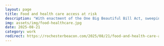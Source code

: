 ```yaml
---
layout: page
title: Food and health care access at risk
description: "With enactment of the One Big Beautiful Bill Act, sweeping changes to eligibility and funding for the Supplemental Nutrition Assistance Program and Medicaid are coming."
img: assets/img/food-healthcare.jpg
date: 2025-08-21
category: work
redirect: https://rochesterbeacon.com/2025/08/21/food-and-health-care-access-at-risk/
---
```

